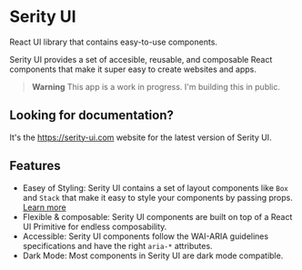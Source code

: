 # Serity UI
React UI library that contains easy-to-use components.

Serity UI provides a set of accesible, reusable, and composable React components that make it super easy to create websites and apps.

> **Warning**
> This app is a work in progress. I'm building this in public.


## Looking for documentation?

It's the https://serity-ui.com website for the latest version of Serity UI.


## Features

- Easey of Styling: Serity UI contains a set of layout components like `Box` and `Stack` that make it easy to style your components by passing props. [Learn more](https://serity-ui.com/docs/styled-system/style-props)
- Flexible & composable: Serity UI components are built on top of a React UI Primitive for endless composability.
- Accessible: Serity UI components follow the WAI-ARIA guidelines specifications and have the right `aria-*` attributes.
- Dark Mode: Most components in Serity UI are dark mode compatible.
